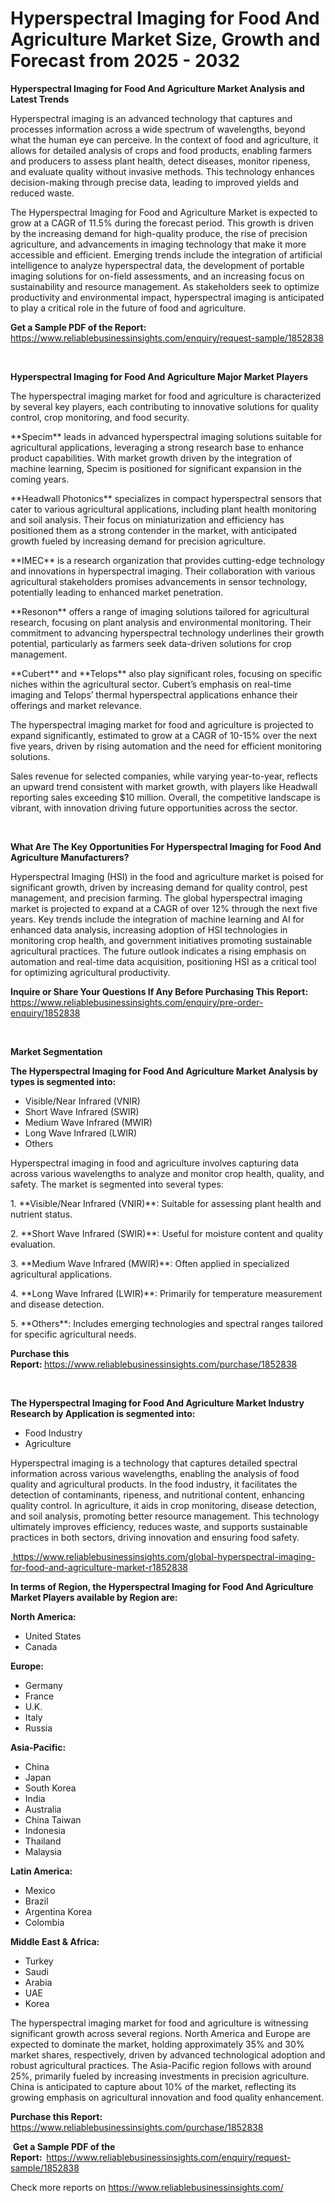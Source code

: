 <p><h1>Hyperspectral Imaging for Food And Agriculture Market Size, Growth and Forecast from 2025 - 2032</h1></p><p><strong>Hyperspectral Imaging for Food And Agriculture Market Analysis and Latest Trends</strong></p>
<p><p>Hyperspectral imaging is an advanced technology that captures and processes information across a wide spectrum of wavelengths, beyond what the human eye can perceive. In the context of food and agriculture, it allows for detailed analysis of crops and food products, enabling farmers and producers to assess plant health, detect diseases, monitor ripeness, and evaluate quality without invasive methods. This technology enhances decision-making through precise data, leading to improved yields and reduced waste.</p><p>The Hyperspectral Imaging for Food and Agriculture Market is expected to grow at a CAGR of 11.5% during the forecast period. This growth is driven by the increasing demand for high-quality produce, the rise of precision agriculture, and advancements in imaging technology that make it more accessible and efficient. Emerging trends include the integration of artificial intelligence to analyze hyperspectral data, the development of portable imaging solutions for on-field assessments, and an increasing focus on sustainability and resource management. As stakeholders seek to optimize productivity and environmental impact, hyperspectral imaging is anticipated to play a critical role in the future of food and agriculture.</p></p>
<p><strong>Get a Sample PDF of the Report:&nbsp;</strong> <a href="https://www.reliablebusinessinsights.com/enquiry/request-sample/1852838?utm_campaign=3043&utm_medium=2&utm_source=Github&utm_content=ia&utm_term=12042025&utm_id=hyperspectral-imaging-for-food-and-agriculture">https://www.reliablebusinessinsights.com/enquiry/request-sample/1852838</a></p>
<p>&nbsp;</p>
<p><strong>Hyperspectral Imaging for Food And Agriculture Major Market Players</strong></p>
<p><p>The hyperspectral imaging market for food and agriculture is characterized by several key players, each contributing to innovative solutions for quality control, crop monitoring, and food security. </p><p>**Specim** leads in advanced hyperspectral imaging solutions suitable for agricultural applications, leveraging a strong research base to enhance product capabilities. With market growth driven by the integration of machine learning, Specim is positioned for significant expansion in the coming years.</p><p>**Headwall Photonics** specializes in compact hyperspectral sensors that cater to various agricultural applications, including plant health monitoring and soil analysis. Their focus on miniaturization and efficiency has positioned them as a strong contender in the market, with anticipated growth fueled by increasing demand for precision agriculture.</p><p>**IMEC** is a research organization that provides cutting-edge technology and innovations in hyperspectral imaging. Their collaboration with various agricultural stakeholders promises advancements in sensor technology, potentially leading to enhanced market penetration.</p><p>**Resonon** offers a range of imaging solutions tailored for agricultural research, focusing on plant analysis and environmental monitoring. Their commitment to advancing hyperspectral technology underlines their growth potential, particularly as farmers seek data-driven solutions for crop management.</p><p>**Cubert** and **Telops** also play significant roles, focusing on specific niches within the agricultural sector. Cubert’s emphasis on real-time imaging and Telops’ thermal hyperspectral applications enhance their offerings and market relevance.</p><p>The hyperspectral imaging market for food and agriculture is projected to expand significantly, estimated to grow at a CAGR of 10-15% over the next five years, driven by rising automation and the need for efficient monitoring solutions. </p><p>Sales revenue for selected companies, while varying year-to-year, reflects an upward trend consistent with market growth, with players like Headwall reporting sales exceeding $10 million. Overall, the competitive landscape is vibrant, with innovation driving future opportunities across the sector.</p></p>
<p>&nbsp;</p>
<p><strong>What Are The Key Opportunities For Hyperspectral Imaging for Food And Agriculture Manufacturers?</strong></p>
<p><p>Hyperspectral Imaging (HSI) in the food and agriculture market is poised for significant growth, driven by increasing demand for quality control, pest management, and precision farming. The global hyperspectral imaging market is projected to expand at a CAGR of over 12% through the next five years. Key trends include the integration of machine learning and AI for enhanced data analysis, increasing adoption of HSI technologies in monitoring crop health, and government initiatives promoting sustainable agricultural practices. The future outlook indicates a rising emphasis on automation and real-time data acquisition, positioning HSI as a critical tool for optimizing agricultural productivity.</p></p>
<p><strong>Inquire or Share Your Questions If Any Before Purchasing This Report:</strong> <a href="https://www.reliablebusinessinsights.com/enquiry/pre-order-enquiry/1852838?utm_campaign=3043&utm_medium=2&utm_source=Github&utm_content=ia&utm_term=12042025&utm_id=hyperspectral-imaging-for-food-and-agriculture">https://www.reliablebusinessinsights.com/enquiry/pre-order-enquiry/1852838</a></p>
<p>&nbsp;</p>
<p><strong>Market Segmentation</strong></p>
<p><strong>The Hyperspectral Imaging for Food And Agriculture Market Analysis by types is segmented into:</strong></p>
<p><ul><li>Visible/Near Infrared (VNIR)</li><li>Short Wave Infrared (SWIR)</li><li>Medium Wave Infrared (MWIR)</li><li>Long Wave Infrared (LWIR)</li><li>Others</li></ul></p>
<p><p>Hyperspectral imaging in food and agriculture involves capturing data across various wavelengths to analyze and monitor crop health, quality, and safety. The market is segmented into several types: </p><p>1. **Visible/Near Infrared (VNIR)**: Suitable for assessing plant health and nutrient status.</p><p>2. **Short Wave Infrared (SWIR)**: Useful for moisture content and quality evaluation.</p><p>3. **Medium Wave Infrared (MWIR)**: Often applied in specialized agricultural applications.</p><p>4. **Long Wave Infrared (LWIR)**: Primarily for temperature measurement and disease detection.</p><p>5. **Others**: Includes emerging technologies and spectral ranges tailored for specific agricultural needs.</p></p>
<p><strong>Purchase this Report:&nbsp;</strong><a href="https://www.reliablebusinessinsights.com/purchase/1852838?utm_campaign=3043&utm_medium=2&utm_source=Github&utm_content=ia&utm_term=12042025&utm_id=hyperspectral-imaging-for-food-and-agriculture">https://www.reliablebusinessinsights.com/purchase/1852838</a></p>
<p>&nbsp;</p>
<p><strong>The Hyperspectral Imaging for Food And Agriculture Market Industry Research by Application is segmented into:</strong></p>
<p><ul><li>Food Industry</li><li>Agriculture</li></ul></p>
<p><p>Hyperspectral imaging is a technology that captures detailed spectral information across various wavelengths, enabling the analysis of food quality and agricultural products. In the food industry, it facilitates the detection of contaminants, ripeness, and nutritional content, enhancing quality control. In agriculture, it aids in crop monitoring, disease detection, and soil analysis, promoting better resource management. This technology ultimately improves efficiency, reduces waste, and supports sustainable practices in both sectors, driving innovation and ensuring food safety.</p></p>
<p><a href="https://www.reliablebusinessinsights.com/global-hyperspectral-imaging-for-food-and-agriculture-market-r1852838?utm_campaign=3043&utm_medium=2&utm_source=Github&utm_content=ia&utm_term=12042025&utm_id=hyperspectral-imaging-for-food-and-agriculture">&nbsp;https://www.reliablebusinessinsights.com/global-hyperspectral-imaging-for-food-and-agriculture-market-r1852838</a></p>
<p><strong>In terms of Region, the Hyperspectral Imaging for Food And Agriculture Market Players available by Region are:</strong></p>
<p>
    <p> <strong> North America: </strong>
        <ul>
            <li>United States</li>
            <li>Canada</li>
        </ul>
        </p> 
    <p> <strong> Europe: </strong>
        <ul>
            <li>Germany</li>
            <li>France</li>
            <li>U.K.</li>
            <li>Italy</li>
            <li>Russia</li>
        </ul>
        </p> 
    <p> <strong> Asia-Pacific: </strong>
        <ul>
            <li>China</li>
            <li>Japan</li>
            <li>South Korea</li>
            <li>India</li>
            <li>Australia</li>
            <li>China Taiwan</li>
            <li>Indonesia</li>
            <li>Thailand</li>
            <li>Malaysia</li>
        </ul>
        </p> 
    <p> <strong> Latin America: </strong>
        <ul>
            <li>Mexico</li>
            <li>Brazil</li>
            <li>Argentina Korea</li>
            <li>Colombia</li>
        </ul>
        </p> 
    <p> <strong> Middle East & Africa: </strong>
        <ul>
            <li>Turkey</li>
            <li>Saudi</li>
            <li>Arabia</li>
            <li>UAE</li>
            <li>Korea</li>
        </ul>
    </p>
    </p>
<p><p>The hyperspectral imaging market for food and agriculture is witnessing significant growth across several regions. North America and Europe are expected to dominate the market, holding approximately 35% and 30% market shares, respectively, driven by advanced technological adoption and robust agricultural practices. The Asia-Pacific region follows with around 25%, primarily fueled by increasing investments in precision agriculture. China is anticipated to capture about 10% of the market, reflecting its growing emphasis on agricultural innovation and food quality enhancement.</p></p>
<p><strong>Purchase this Report: </strong><a href="https://www.reliablebusinessinsights.com/purchase/1852838?utm_campaign=3043&utm_medium=2&utm_source=Github&utm_content=ia&utm_term=12042025&utm_id=hyperspectral-imaging-for-food-and-agriculture">https://www.reliablebusinessinsights.com/purchase/1852838</a></p>
<p>&nbsp;<strong>Get a Sample PDF of the Report:&nbsp;&nbsp;</strong><a href="https://www.reliablebusinessinsights.com/enquiry/request-sample/1852838?utm_campaign=3043&utm_medium=2&utm_source=Github&utm_content=ia&utm_term=12042025&utm_id=hyperspectral-imaging-for-food-and-agriculture">https://www.reliablebusinessinsights.com/enquiry/request-sample/1852838</a></p>
<p><strong></strong></p>
<p>Check more reports on <a href="https://www.reliablebusinessinsights.com/?utm_campaign=3043&utm_medium=2&utm_source=Github&utm_content=ia&utm_term=12042025&utm_id=hyperspectral-imaging-for-food-and-agriculture">https://www.reliablebusinessinsights.com/</a></p>